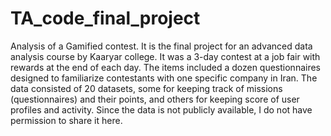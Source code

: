 # TA_code_final_project
Analysis of a Gamified contest. It is the final project for an advanced data analysis course by Kaaryar college.
It was a 3-day contest at a job fair with rewards at the end of each day. The items included a dozen questionnaires designed to familiarize contestants with one specific company in Iran.
The data consisted of 20 datasets, some for keeping track of missions (questionnaires) and their points, and others for keeping score of user profiles and activity. Since the data is not publicly available, I do not have permission to share it here.
